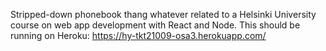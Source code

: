 Stripped-down phonebook thang whatever related to a Helsinki University course
on web app development with React and Node. This should be running on Heroku:
https://hy-tkt21009-osa3.herokuapp.com/
